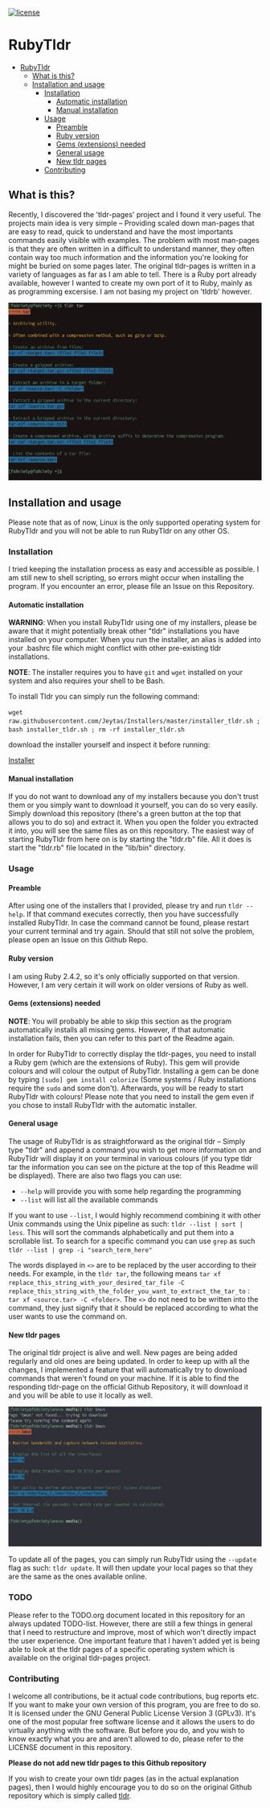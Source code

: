 [![license][license-image]][license-url]

[license-url]: https://github.com/Jeytas/RubyTldr/blob/master/LICENSE.md
[license-image]: https://img.shields.io/github/license/Jeytas/RubyTldr.svg

# RubyTldr
<!-- TOC depthFrom:1 depthTo:6 withLinks:1 updateOnSave:1 orderedList:0 -->

- [RubyTldr](#rubytldr)
	- [What is this?](#what-is-this)
	- [Installation and usage](#installation-and-usage)
		- [Installation](#installation)
			- [Automatic installation](#automatic-installation)
			- [Manual installation](#manual-installation)
		- [Usage](#usage)
			- [Preamble](#preamble)
			- [Ruby version](#ruby-version)
			- [Gems (extensions) needed](#gems-extensions-needed)
			- [General usage](#general-usage)
			- [New tldr pages](#new-tldr-pages)
		- [Contributing](#contributing)

<!-- /TOC -->

## What is this?
Recently, I discovered the 'tldr-pages' project and I found it very useful. The projects main idea is very simple – Providing scaled down man-pages that are easy to read, quick to understand and have the most importants commands easily visible with examples. The problem with most man-pages is that they are often written in a difficult to understand manner, they often contain way too much information and the information you're looking for might be buried on some pages later.
The original tldr-pages is written in a variety of languages as far as I am able to tell. There is a Ruby port already available, however I wanted to create my own port of it to Ruby, mainly as as programming excersise. I am not basing my project on 'tldrb' however.

![screenshot](lib/media/screenshot.png)

## Installation and usage
Please note that as of now, Linux is the only supported operating system for RubyTldr and you will not be able to run RubyTldr on any other OS.

### Installation
I tried keeping the installation process as easy and accessible as possible. I am still new to shell scripting, so errors might occur when installing the program. If you encounter an error, please file an Issue on this Repository.

#### Automatic installation
__WARNING__: When you install RubyTldr using one of my installers, please be aware that it might potentially break other "tldr" installations you have installed on your computer. When you run the installer, an alias is added into your .bashrc file which might conflict with other pre-existing tldr installations.

__NOTE__: The installer requires you to have `git` and `wget` installed on your system and also requires your shell to be Bash.

To install Tldr you can simply run the following command:

`wget raw.githubusercontent.com/Jeytas/Installers/master/installer_tldr.sh ; bash installer_tldr.sh ; rm -rf installer_tldr.sh`

download the installer yourself and inspect it before running:

[Installer](https://raw.githubusercontent.com/Jeytas/Installers/master/installer_tldr.sh)

#### Manual installation
If you do not want to download any of my installers because you don't trust them or you simply want to download it yourself, you can do so very easily. Simply download this repository (there's a green button at the top that allows you to do so) and extract it. When you open the folder you extracted it into, you will see the same files as on this repository. The easiest way of starting RubyTldr from here on is by starting the "tldr.rb" file. All it does is start the "tldr.rb" file located in the "lib/bin" directory.

### Usage
#### Preamble
After using one of the installers that I provided, please try and run `tldr --help`. If that command executes correctly, then you have successfully installed RubyTldr. In case the command cannot be found, please restart your current terminal and try again. Should that still not solve the problem, please open an Issue on this Github Repo.

#### Ruby version
I am using Ruby 2.4.2, so it's only officially supported on that version. However, I am very certain it will work on older versions of Ruby as well.

#### Gems (extensions) needed
__NOTE__: You will probably be able to skip this section as the program automatically installs all missing gems. However, if that automatic installation fails, then you can refer to this part of the Readme again.

In order for RubyTldr to correctly display the tldr-pages, you need to install a Ruby gem (which are the extensions of Ruby). This gem will provide colours and will colour the output of RubyTldr. Installing a gem can be done by typing `[sudo] gem install colorize` (Some systems / Ruby installations require the `sudo` and some don't). Afterwards, you will be ready to start RubyTldr with colours! Please note that you need to install the gem even if you chose to install RubyTldr with the automatic installer.

#### General usage
The usage of RubyTldr is as straightforward as the original tldr – Simply type "tldr" and append a command you wish to get more information on and RubyTldr will display it on your terminal in various colours (if you type tldr tar the information you can see on the picture at the top of this Readme will be displayed).
There are also two flags you can use:
* `--help` will provide you with some help regarding the programming
* `--list` will list all the available commands

If you want to use `--list`, I would highly recommend combining it with other Unix commands using the Unix pipeline as such: `tldr --list | sort | less`. This will sort the commands alphabetically and put them into a scrollable list. To search for a specific command you can use `grep` as such `tldr --list | grep -i "search_term_here"`

The words displayed in `<>` are to be replaced by the user according to their needs. For example, in the `tldr tar`, the following means `tar xf replace_this_string_with_your_desired_tar_file -C replace_this_string_with_the_folder_you_want_to_extract_the_tar_to` : `tar xf <source.tar> -C <folder>`. The `<>` do not need to be written into the command, they just signify that it should be replaced according to what the user wants to use the command on.

#### New tldr pages
The original tldr project is alive and well. New pages are being added regularly and old ones are being updated. In order to keep up with all the changes, I implemented a feature that will automatically try to download commands that weren't found on your machine. If it is able to find the responding tldr-page on the official Github Repository, it will download it and you will be able to use it locally as well.

![New pages download](lib/media/newpages.png)

To update all of the pages, you can simply run RubyTldr using the `--update` flag as such: `tldr update`. It will then update your local pages so that they are the same as the ones available online.

### TODO
Please refer to the TODO.org document located in this repository for an always updated TODO-list. However, there are still a few things in general that I need to restructure and improve, most of which won't directly impact the user experience. One important feature that I haven't added yet is being able to look at the tldr pages of a specific operating system which is available on the original tldr-pages project.

### Contributing
I welcome all contributions, be it actual code contributions, bug reports etc. If you want to make your own version of this program, you are free to do so. It is licensed under the GNU General Public License Version 3 (GPLv3). It's one of the most popular free software license and it allows the users to do virtually anything with the software. But before you do, and you wish to know exactly what you are and aren't allowed to do, please refer to the LICENSE document in this repository.


__Please do not add new tldr pages to this Github repository__

If you wish to create your own tldr pages (as in the actual explanation pages), then I would highly encourage you to do so on the original Github repository which is simply called [tldr](https://github.com/tldr-pages/tldr). 

